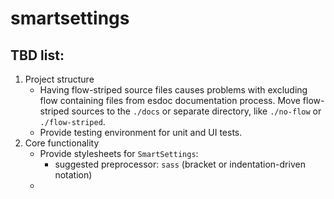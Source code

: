 # smartsettings

## TBD list:
1. Project structure
    - Having flow-striped source files causes problems with excluding flow containing files from esdoc documentation process. Move flow-striped sources to the `./docs` or separate directory, like `./no-flow` or `./flow-striped`.
    - Provide testing environment for unit and UI tests.
2. Core functionality
    - Provide stylesheets for `SmartSettings`:
        - suggested preprocessor: `sass` (bracket or indentation-driven notation)
    - 